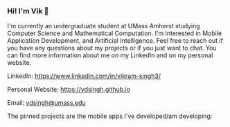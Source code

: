 ### Hi! I'm Vik 👋

I'm currently an undergraduate student at UMass Amherst studying Computer Science and Mathematical Computation. I'm interested in Mobile Application Development, and Artificial Intelligence. Feel free to reach out if you have any questions about my projects or if you just want to chat. You can find more information about me on my LinkedIn and on my personal website.

LinkedIn: https://www.linkedin.com/in/vikram-singh3/

Personal Website: https://vdsingh.github.io

Email: vdsingh@umass.edu

The pinned projects are the mobile apps I've developed/am developing: 
